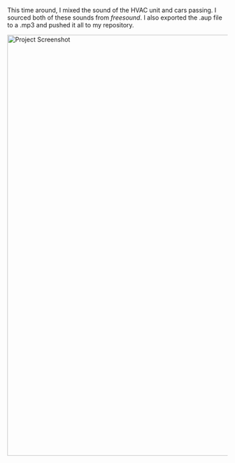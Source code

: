 This time around, I mixed the sound of the HVAC unit and cars passing. I sourced both of these sounds from _freesound_. I also exported the .aup file to a .mp3 and pushed it all to my repository.



<img width="960" alt="Project Screenshot" src="https://user-images.githubusercontent.com/122397452/214386772-6f801d35-0d2f-461e-ba7c-b3c5daa5f30d.png">
